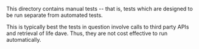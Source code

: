 This directory contains manual tests -- that is, tests which are designed to be run separate from automated tests.
 

This is typically best the tests in question involve calls to third party APIs and retrieval of life dave. Thus, they are not cost effective to run automatically.
